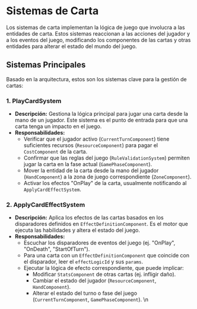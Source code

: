 # Sistemas de Carta

Los sistemas de carta implementan la lógica de juego que involucra a las entidades de carta. Estos sistemas reaccionan a las acciones del jugador y a los eventos del juego, modificando los componentes de las cartas y otras entidades para alterar el estado del mundo del juego.

## Sistemas Principales

Basado en la arquitectura, estos son los sistemas clave para la gestión de cartas:

### 1. PlayCardSystem

-   **Descripción:** Gestiona la lógica principal para jugar una carta desde la mano de un jugador. Este sistema es el punto de entrada para que una carta tenga un impacto en el juego.
-   **Responsabilidades:**
    -   Verificar que el jugador activo (`CurrentTurnComponent`) tiene suficientes recursos (`ResourceComponent`) para pagar el `CostComponent` de la carta.
    -   Confirmar que las reglas del juego (`RuleValidationSystem`) permiten jugar la carta en la fase actual (`GamePhaseComponent`).
    -   Mover la entidad de la carta desde la mano del jugador (`HandComponent`) a la zona de juego correspondiente (`ZoneComponent`).
    -   Activar los efectos "OnPlay" de la carta, usualmente notificando al `ApplyCardEffectSystem`.

### 2. ApplyCardEffectSystem

-   **Descripción:** Aplica los efectos de las cartas basados en los disparadores definidos en `EffectDefinitionComponent`. Es el motor que ejecuta las habilidades y altera el estado del juego.
-   **Responsabilidades:**
    -   Escuchar los disparadores de eventos del juego (ej. "OnPlay", "OnDeath", "StartOfTurn").
    -   Para una carta con un `EffectDefinitionComponent` que coincide con el disparador, leer el `effectLogicId` y sus `params`.
    -   Ejecutar la lógica de efecto correspondiente, que puede implicar:
        -   Modificar `StatsComponent` de otras cartas (ej. infligir daño).
        -   Cambiar el estado del jugador (`ResourceComponent`, `HandComponent`).
        -   Alterar el estado del turno o fase del juego (`CurrentTurnComponent`, `GamePhaseComponent`).
\n

